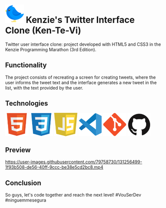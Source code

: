 # <img src="./assets/img/bird 1.svg"> Kenzie's Twitter Interface Clone (Ken-Te-Vi)
Twitter user interface clone: project developed with HTML5 and CSS3 in the Kenzie Programming Marathon (3rd Edition).

## Functionality

The project consists of recreating a screen for creating tweets, where the user informs the tweet text and the interface generates a new tweet in the list, with the text provided by the user.

## Technologies

<code><img height="75" width="75" src="./public/html5-logo.svg"></code>
<code><img height="75" width="75" src="./public/css3-logo.svg"></code>
<code><img height="75" width="75" src="./public/js-logo.svg"></code>
<code><img height="75" width="75" src="./public/vscode-logo.svg"></code>
<code><img height="75" width="75" src="./public/git-logo.svg"></code>
<code><img height="75" width="75" src="./public/github-logo.svg"></code>

## Preview

https://user-images.githubusercontent.com/79758730/131256499-1f93b508-de56-40ff-9ccc-be38e5cd2bc8.mp4

## Conclusion

So guys, let's code together and reach the next level! #VouSerDev #ninguemmesegura
